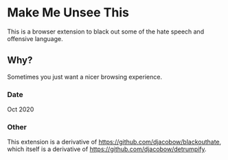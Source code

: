 # Make Me Unsee This

This is a browser extension to black out some of the hate speech and offensive language.

## Why?

Sometimes you just want a nicer browsing experience.

### Date

Oct 2020

### Other

This extension is a derivative of https://github.com/djacobow/blackouthate, which itself is a derivative of https://github.com/djacobow/detrumpify.
